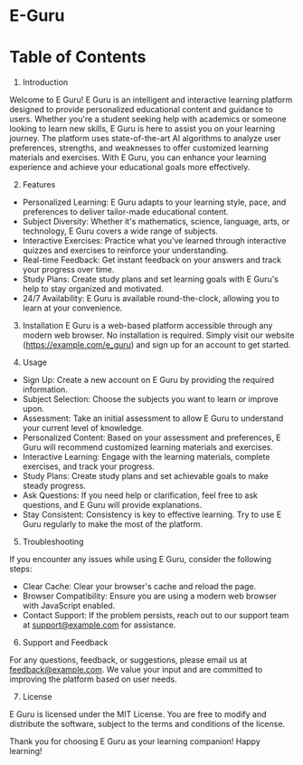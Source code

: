 # E-Guru

# Table of Contents

1. Introduction

Welcome to E Guru! E Guru is an intelligent and interactive learning platform designed to provide personalized educational content and guidance to users. Whether you're a student seeking help with academics or someone looking to learn new skills, E Guru is here to assist you on your learning journey.
The platform uses state-of-the-art AI algorithms to analyze user preferences, strengths, and weaknesses to offer customized learning materials and exercises. With E Guru, you can enhance your learning experience and achieve your educational goals more effectively.

2. Features 

* Personalized Learning: E Guru adapts to your learning style, pace, and preferences to deliver tailor-made educational content.
* Subject Diversity: Whether it's mathematics, science, language, arts, or technology, E Guru covers a wide range of subjects.
* Interactive Exercises: Practice what you've learned through interactive quizzes and exercises to reinforce your understanding.
* Real-time Feedback: Get instant feedback on your answers and track your progress over time.
* Study Plans: Create study plans and set learning goals with E Guru's help to stay organized and motivated.
* 24/7 Availability: E Guru is available round-the-clock, allowing you to learn at your convenience.

3. Installation
E Guru is a web-based platform accessible through any modern web browser. No installation is required. Simply visit our website (https://example.com/e_guru) and sign up for an account to get started.

4. Usage

* Sign Up: Create a new account on E Guru by providing the required information.
* Subject Selection: Choose the subjects you want to learn or improve upon.
* Assessment: Take an initial assessment to allow E Guru to understand your current level of knowledge.
* Personalized Content: Based on your assessment and preferences, E Guru will recommend customized learning materials and exercises.
* Interactive Learning: Engage with the learning materials, complete exercises, and track your progress.
* Study Plans: Create study plans and set achievable goals to make steady progress.
* Ask Questions: If you need help or clarification, feel free to ask questions, and E Guru will provide explanations.
* Stay Consistent: Consistency is key to effective learning. Try to use E Guru regularly to make the most of the platform.

5. Troubleshooting

If you encounter any issues while using E Guru, consider the following steps:

* Clear Cache: Clear your browser's cache and reload the page.
* Browser Compatibility: Ensure you are using a modern web browser with JavaScript enabled.
* Contact Support: If the problem persists, reach out to our support team at support@example.com for assistance.

6. Support and Feedback

For any questions, feedback, or suggestions, please email us at feedback@example.com. We value your input and are committed to improving the platform based on user needs.

7. License

E Guru is licensed under the MIT License. You are free to modify and distribute the software, subject to the terms and conditions of the license.

Thank you for choosing E Guru as your learning companion! Happy learning!